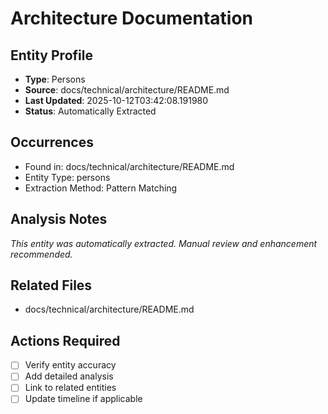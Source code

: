 # Architecture Documentation

## Entity Profile
- **Type**: Persons
- **Source**: docs/technical/architecture/README.md
- **Last Updated**: 2025-10-12T03:42:08.191980
- **Status**: Automatically Extracted

## Occurrences
- Found in: docs/technical/architecture/README.md
- Entity Type: persons
- Extraction Method: Pattern Matching

## Analysis Notes
*This entity was automatically extracted. Manual review and enhancement recommended.*

## Related Files
- docs/technical/architecture/README.md

## Actions Required
- [ ] Verify entity accuracy
- [ ] Add detailed analysis
- [ ] Link to related entities
- [ ] Update timeline if applicable
